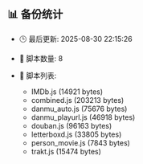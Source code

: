 ## 📊 备份统计

- 🕒 最后更新: 2025-08-30 22:15:26
- 📁 脚本数量: 8
- 📄 脚本列表:

  - IMDb.js (14921 bytes)
  - combined.js (203213 bytes)
  - danmu_auto.js (75676 bytes)
  - danmu_playurl.js (46918 bytes)
  - douban.js (96163 bytes)
  - letterboxd.js (33805 bytes)
  - person_movie.js (7843 bytes)
  - trakt.js (15474 bytes)
